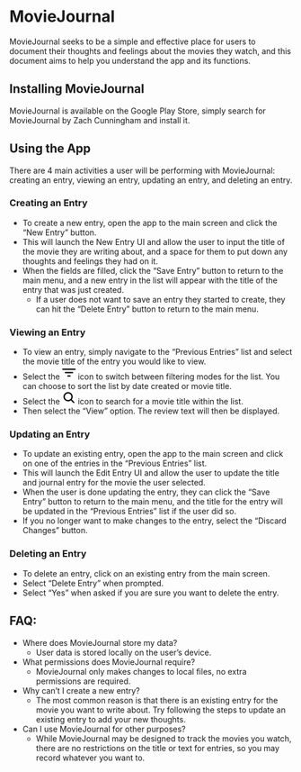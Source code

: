 # MovieJournal

MovieJournal seeks to be a simple and effective place for users to document their thoughts and feelings about the movies they watch, and this document aims to help you understand the app and its functions.

## Installing MovieJournal
MovieJournal is available on the Google Play Store, simply search for MovieJournal by Zach Cunningham and install it.

## Using the App
There are 4 main activities a user will be performing with MovieJournal: creating an entry, viewing an entry, updating an entry, and deleting an entry.

### Creating an Entry
- To create a new entry, open the app to the main screen and click the “New Entry” button. 
- This will launch the New Entry UI and allow the user to input the title of the movie they are writing about, and a space for them to put down any thoughts and feelings they had on it. 
- When the fields are filled, click the “Save Entry” button to return to the main menu, and a new entry in the list will appear with the title of the entry that was just created.
  - If a user does not want to save an entry they started to create, they can hit the “Delete Entry” button to return to the main menu.

### Viewing an Entry
- To view an entry, simply navigate to the “Previous Entries” list and select the movie title of the entry you would like to view. 
- Select the ![list filter](images/list_filter.png) icon to switch between filtering modes for the list. You can choose to sort the list by date created or movie title.
- Select the ![list search](images/list_search.png) icon to search for a movie title within the list.
- Then select the “View” option.
The review text will then be displayed.

### Updating an Entry
- To update an existing entry, open the app to the main screen and click on one of the entries in the “Previous Entries” list. 
- This will launch the Edit Entry UI and allow the user to update the title and journal entry for the movie the user selected. 
- When the user is done updating the entry, they can click the “Save Entry” button to return to the main menu, and the title for the entry will be updated in the “Previous Entries” list if the user did so.
- If you no longer want to make changes to the entry, select the “Discard Changes” button.

### Deleting an Entry
- To delete an entry, click on an existing entry from the main screen.
- Select “Delete Entry” when prompted.
- Select “Yes” when asked if you are sure you want to delete the entry.

## FAQ:
- Where does MovieJournal store my data?
    - User data is stored locally on the user’s device.
- What permissions does MovieJournal require?
    - MovieJournal only makes changes to local files, no extra permissions are required.
- Why can’t I create a new entry?
    - The most common reason is that there is an existing entry for the movie you want to write about. Try following the steps to update an existing entry to add your new thoughts.
- Can I use MovieJournal for other purposes?
    - While MovieJournal may be designed to track the movies you watch, there are no restrictions on the title or text for entries, so you may record whatever you want to.
